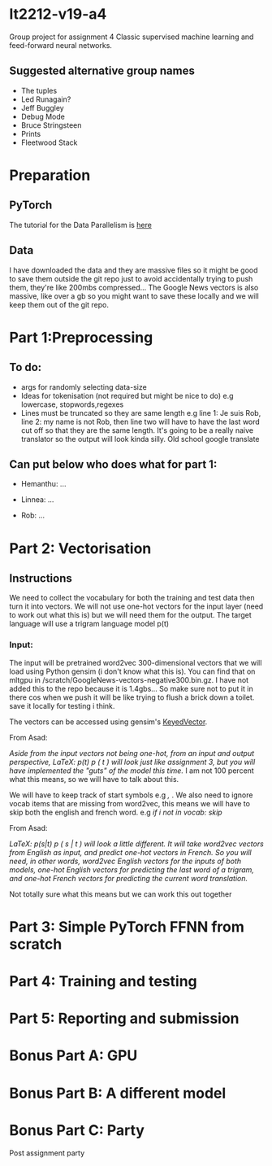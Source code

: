 # lt2212-v19-a4
Group project for assignment 4
Classic supervised machine learning and feed-forward neural networks.

## Suggested alternative group names 
* The tuples
* Led Runagain?
* Jeff Buggley
* Debug Mode 
* Bruce Stringsteen
* Prints
* Fleetwood Stack

# Preparation

## PyTorch 
The tutorial for the Data Parallelism is [here](https://pytorch.org/tutorials/beginner/deep_learning_60min_blitz.html)

## Data 
I have downloaded the data and they are massive files so it might be good to save them outside the git repo just to avoid accidentally trying to push them, they're like 200mbs compressed... 
The Google News vectors is also massive, like over a gb so you might want to save these locally and we will keep them out of the git repo. 

# Part 1:Preprocessing 

## To do:
* args for randomly selecting data-size
* Ideas for tokenisation (not required but might be nice to do) e.g lowercase, stopwords,regexes
* Lines must be truncated so they are same length e.g line 1: Je suis Rob, line 2: my name is not Rob, then line two will have to have the last word cut off so that they are the same length. It's going to be a really naive translator so the output will look kinda silly. Old school google translate

## Can put below who does what for part 1:
* Hemanthu:
  ...
  
* Linnea:
...

* Rob:
...

# Part 2: Vectorisation


## Instructions
We need to collect the vocabulary for both the training and test data then turn it into vectors. We will not use one-hot vectors for the input layer (need to work out what this is) but we will need them for the output. The target language will use a trigram language model p(t)

### Input:
The input will be pretrained word2vec 300-dimensional vectors that we will load using Python gensim (i don't know what this is). You can find that on mltgpu in /scratch/GoogleNews-vectors-negative300.bin.gz. I have not added this to the repo because it is 1.4gbs... So make sure not to put it in there cos when we push it will be like trying to flush a brick down a toilet. save it locally for testing i think. 

The vectors can be accessed using gensim's [KeyedVector](https://www.pydoc.io/pypi/gensim-3.2.0/autoapi/models/keyedvectors/index.html).

From Asad: 

*Aside from the input vectors not being one-hot, from an input and output perspective, LaTeX: p(t) p ( t )  will look just like assignment 3, but you will have implemented the "guts" of the model this time.* I am not 100 percent what this means, so we will have to talk about this. 

We will have to keep track of start symbols e.g _<start>, <end>_. We also need to ignore vocab items that are missing from word2vec, this means we will have to skip both the english and french word. e.g *if i not in vocab: skip*
  
From Asad:

*LaTeX: p(s|t) p ( s | t )  will look a little different. It will take word2vec vectors from English as input, and predict one-hot vectors in French. So you will need, in other words, word2vec English vectors for the inputs of both models, one-hot English vectors for predicting the last word of a trigram, and one-hot French vectors for predicting the current word translation.*

Not totally sure what this means but we can work this out together

# Part 3: Simple PyTorch FFNN from scratch 

# Part 4: Training and testing 

# Part 5: Reporting and submission

# Bonus Part A: GPU

# Bonus Part B: A different model

# Bonus Part C: Party
Post assignment party 


